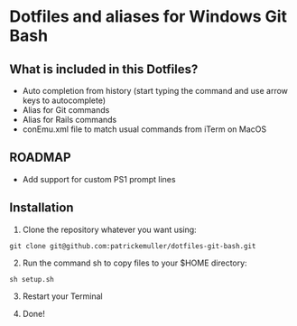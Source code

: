# Dotfiles and aliases for Windows Git Bash

## What is included in this Dotfiles?

- Auto completion from history (start typing the command and use arrow keys to autocomplete)
- Alias for Git commands
- Alias for Rails commands
- conEmu.xml file to match usual commands from iTerm on MacOS

## ROADMAP

- Add support for custom PS1 prompt lines

## Installation

1. Clone the repository whatever you want using:

```
git clone git@github.com:patrickemuller/dotfiles-git-bash.git
```

2. Run the command sh to copy files to your $HOME directory:

```
sh setup.sh
```

3. Restart your Terminal

4. Done!
